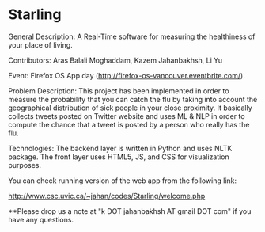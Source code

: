 Starling
========
General Description: A Real-Time software for measuring the healthiness of your place of living. 

Contributors: Aras Balali Moghaddam, Kazem Jahanbakhsh, Li Yu

Event: Firefox OS App day (http://firefox-os-vancouver.eventbrite.com/). 

Problem Description: This project has been implemented in order to measure the probability that you can catch the flu by taking into account the geographical distribution of sick people in your close proximity. It basically collects tweets posted on Twitter website and uses ML & NLP in order to compute the chance that a tweet is posted by a person who really has the flu.
 
Technologies: The backend layer is written in Python and uses NLTK package. The front layer uses HTML5, JS, and CSS for visualization purposes. 

You can check running version of the web app from the following link:

http://www.csc.uvic.ca/~jahan/codes/Starling/welcome.php

**Please drop us a note at "k DOT jahanbakhsh AT gmail DOT com" if you have any questions.
